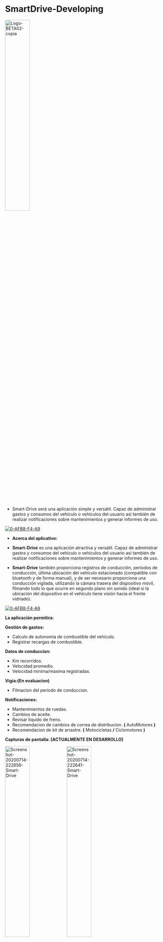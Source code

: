 # SmartDrive-Developing

<a href="https://www.linkedin.com/in/acostasimon"><img src="https://i.ibb.co/xqKfjY1/Logo-BETA02-copia.png" alt="Logo-BETA02-copia" width="40%" height="40%" align="center" border="0"></a><br /><a target='_blank' href='linkedin.com/in/acostasimon'></a><br/>

- Smart-Drive será una aplicación simple y versátil. Capaz de administrar gastos y consumos del vehículo o vehículos del usuario así también de realizar notificaciones sobre mantenimientos y generar informes de uso.

<a href="https://www.linkedin.com/in/acostasimon"><img src="https://i.ibb.co/rFV3Mpv/0-AFB8-F4-A9.png" alt="0-AFB8-F4-A9" border="0"></a>

- **Acerca del aplicativo:**

- **Smart-Drive** es una aplicación atractiva y versátil. Capaz de administrar gastos y consumos del vehículo o vehículos del usuario así también de realizar notificaciones sobre mantenimientos y generar informes de uso.

- **Smart-Drive** también proporciona registros de conducción, periodos de conducción, última ubicación del vehículo estacionado (compatible con bluetooth y de forma manual), y de ser necesario proporciona una conducción vigilada, utilizando la cámara trasera del dispositivo móvil, filmando todo lo que ocurre en segundo plano sin sonido (ideal si la ubicación del dispositivo en el vehículo tiene visión hacia el frente vidriado).

<a href="https://www.linkedin.com/in/acostasimon"><img src="https://i.ibb.co/rFV3Mpv/0-AFB8-F4-A9.png" alt="0-AFB8-F4-A9" border="0"></a>

**La aplicación permitira:**

**Gestión de gastos:**
- Calculo de autonomia de combustible del vehiculo.
- Registrar recargas de combustible.

**Datos de conduccion:**
- Km recorridos.
- Velocidad promedio.
- Velocidad minima/maxima registradas.

**Vigia:(En evaluacion)**
- Filmacion del periodo de conduccion.

**Notificaciones:**
- Mantenimientos de ruedas.
- Cambios de aceite.
- Revisar liquido de freno.
- Recomendacion de cambios de correa de distribucion. **(** AutoMotores **)**
- Recomendacion de kit de arrastre. **(** Motocicletas **/** Ciclomotores **)**

**Capturas de pantalla: [ACTUALMENTE EN DESARROLLO]**

<a href="https://www.linkedin.com/in/acostasimon"><img src="https://i.ibb.co/2ZWfSsm/Screenshot-20200714-222656-Smart-Drive.jpg" width="40%" height="40%" alt="Screenshot-20200714-222656-Smart-Drive" border="0"></a><a href="https://www.linkedin.com/in/acostasimon"><img src="https://i.ibb.co/tZBS710/Screenshot-20200714-222641-Smart-Drive.jpg" width="40%" height="40%" alt="Screenshot-20200714-222641-Smart-Drive" border="0"></a><a href="https://www.linkedin.com/in/acostasimon"><img src="https://i.ibb.co/gvHPvqm/Screenshot-20200714-222623-Smart-Drive.jpg" width="40%" height="40%" alt="Screenshot-20200714-222623-Smart-Drive" border="0"></a><br /><a target='_blank' href='https://es.imgbb.com/'>quiero ver fotos</a><br />
